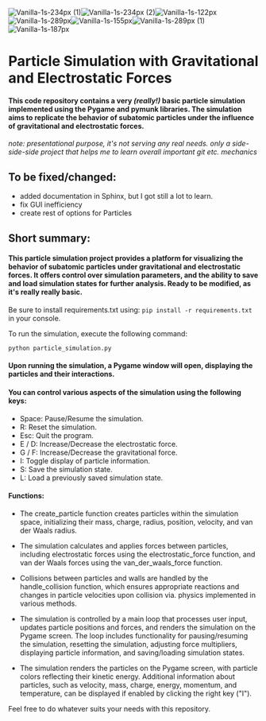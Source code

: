 ![Vanilla-1s-234px (1)](https://github.com/gluchy1/Basic-Subatomic-Particle-Simulation/assets/70800019/6a62b2bd-78ae-4c81-876c-c9c4447bd5f9)![Vanilla-1s-234px (2)](https://github.com/gluchy1/Basic-Subatomic-Particle-Simulation/assets/70800019/5adc1325-cb79-4fd2-95d4-4632ada74bf7)![Vanilla-1s-122px](https://github.com/gluchy1/Basic-Subatomic-Particle-Simulation/assets/70800019/82ed93f6-c0f9-45bb-9f7e-7ba886553f7a)![Vanilla-1s-289px](https://github.com/gluchy1/Basic-Subatomic-Particle-Simulation/assets/70800019/7520708d-df82-45da-8d0d-89425783d0c1)![Vanilla-1s-155px](https://github.com/gluchy1/Basic-Subatomic-Particle-Simulation/assets/70800019/49452e2b-068c-4479-878b-da9168c084d5)![Vanilla-1s-289px (1)](https://github.com/gluchy1/Basic-Subatomic-Particle-Simulation/assets/70800019/5dd58d79-b6ce-475a-a65e-ce8c0f3fd65f)![Vanilla-1s-187px](https://github.com/gluchy1/Basic-Subatomic-Particle-Simulation/assets/70800019/c7d5adec-0373-45a3-b6ad-6ebd08d4a3ea)


# Particle Simulation with Gravitational and Electrostatic Forces  
#### This code repository contains a very *(really!)* basic particle simulation implemented using the Pygame and pymunk libraries. The simulation aims to replicate the behavior of subatomic particles under the influence of gravitational and electrostatic forces.  
*note: presentational purpose, it's not serving any real needs. only a side-side-side project that helps me to learn overall important git etc. mechanics*
## To be fixed/changed:
- added documentation in Sphinx, but I got still a lot to learn.
- fix GUI inefficiency
- create rest of options for Particles

## Short summary:
#### This particle simulation project provides a platform for visualizing the behavior of subatomic particles under gravitational and electrostatic forces. It offers control over simulation parameters, and the ability to save and load simulation states for further analysis. Ready to be modified, as it's really really basic.

Be sure to install requirements.txt
using: `pip install -r requirements.txt` in your console.

To run the simulation, execute the following command:

 `python particle_simulation.py`
  
#### Upon running the simulation, a Pygame window will open, displaying the particles and their interactions.
#### You can control various aspects of the simulation using the following keys:

- Space: Pause/Resume the simulation.
- R: Reset the simulation.
- Esc: Quit the program.
- E / D: Increase/Decrease the electrostatic force.
- G / F: Increase/Decrease the gravitational force.
- I: Toggle display of particle information.
- S: Save the simulation state.
- L: Load a previously saved simulation state.

#### Functions:

- The create_particle function creates particles within the simulation space, initializing their mass, charge, radius, position, velocity, and van der Waals radius.

- The simulation calculates and applies forces between particles, including electrostatic forces using the electrostatic_force function, and van der Waals forces using the van_der_waals_force function.

- Collisions between particles and walls are handled by the handle_collision function, which ensures appropriate reactions and changes in particle velocities upon collision via. physics implemented in various methods.

- The simulation is controlled by a main loop that processes user input, updates particle positions and forces, and renders the simulation on the Pygame screen. The loop includes functionality for pausing/resuming the simulation, resetting the simulation, adjusting force multipliers, displaying particle information, and saving/loading simulation states.

- The simulation renders the particles on the Pygame screen, with particle colors reflecting their kinetic energy. Additional information about particles, such as velocity, mass, charge, energy, momentum, and temperature, can be displayed if enabled by clicking the right key ("I").
  
Feel free to do whatever suits your needs with this repository.
